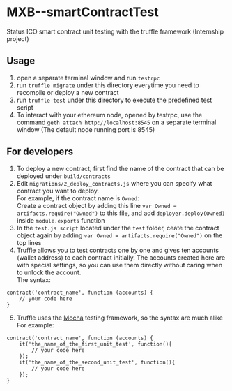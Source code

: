# MXB--smartContractTest
Status ICO smart contract unit testing with the truffle framework (Internship project)

## Usage 
1. open a separate terminal window and run `testrpc`
2. run `truffle migrate` under this directory everytime you need to recompile or deploy a new contract
3. run `truffle test` under this directory to execute the predefined test script
4. To interact with your ethereum node, opened by testrpc, use the command `geth attach http://localhost:8545` on a separate terminal window (The default node running port is 8545)

## For developers
1. To deploy a new contract, first find the name of the contract that can be deployed under `build/contracts` 
2. Edit `migrations/2_deploy_contracts.js` where you can specify what contract you want to deploy. <br>
For example, if the contract name is `Owned`:<br>
Create a contract object by adding this line `var Owned = artifacts.require("Owned")` to this file, and add `deployer.deploy(Owned)` inside `module.exports` function 
3. In the `test.js script` located under the `test` folder, ceate the contract object again by adding `var Owned = artifacts.require("Owned")` on the top lines 
4. Truffle allows you to test contracts one by one and gives ten accounts (wallet address) to each contract initially. The accounts created here are with special settings, so you can use them directly without caring when to unlock the account. <br>
The syntax:<br>
``` 
contract('contract_name', function (accounts) {
    // your code here
}
```
5. Truffle uses the [Mocha](https://mochajs.org) testing framework, so the syntax are much alike<br>
For example:<br>
```
contract('contract_name', function (accounts) {
    it('the_name_of_the_first_unit_test', function(){
        // your code here
    });
    it('the_name_of_the_second_unit_test', function(){
        // your code here
    });
}
```

